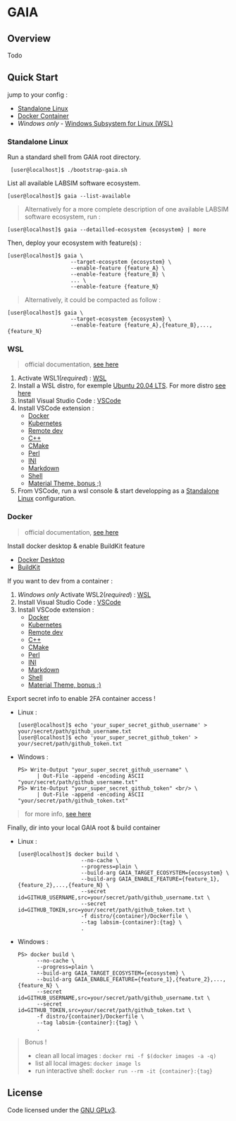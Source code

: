 # GAIA

## Overview

Todo

## Quick Start

jump to your config :

- [Standalone Linux](#standalone-linux)
- [Docker Container](#docker)
- _*Windows only*_ - [Windows Subsystem for Linux (WSL)](#wsl)

### Standalone Linux

Run a standard shell from GAIA root directory.

```console
 [user@localhost]$ ./bootstrap-gaia.sh
```

List all available LABSIM software ecosystem.

```console
[user@localhost]$ gaia --list-available
```

> Alternatively for a more complete description of one available LABSIM software ecosystem, run :

```console
[user@localhost]$ gaia --detailled-ecosystem {ecosystem} | more
```

Then, deploy your ecosystem with feature(s) :

```console
[user@localhost]$ gaia \
                    --target-ecosystem {ecosystem} \
                    --enable-feature {feature_A} \
                    --enable-feature {feature_B} \
                    ... \
                    --enable-feature {feature_N}
```

> Alternatively, it could be compacted as follow :

 ```console
 [user@localhost]$ gaia \
                     --target-ecosystem {ecosystem} \
                     --enable-feature {feature_A},{feature_B},...,{feature_N}
```

### WSL

> official documentation, [see here](https://code.visualstudio.com/docs/remote/wsl)

1. Activate WSL1(_required_) : [WSL](https://docs.microsoft.com/fr-fr/windows/wsl/install-win10)
2. Install a WSL distro, for exemple [Ubuntu 20.04 LTS](https://www.microsoft.com/fr-fr/p/ubuntu-2004-lts/9n6svws3rx71). For more distro [see here](https://docs.microsoft.com/fr-fr/windows/wsl/install-win10#install-your-linux-distribution-of-choice)
3. Install Visual Studio Code : [VSCode](https://code.visualstudio.com/)
4. Install VSCode extension :
   - [Docker](https://marketplace.visualstudio.com/items?itemName=ms-azuretools.vscode-docker)
   - [Kubernetes](https://marketplace.visualstudio.com/items?itemName=ms-kubernetes-tools.vscode-kubernetes-tools)
   - [Remote dev](https://marketplace.visualstudio.com/items?itemName=ms-vscode-remote.vscode-remote-extensionpack)
   - [C++](https://marketplace.visualstudio.com/items?itemName=ms-vscode.cpptools)
   - [CMake](https://marketplace.visualstudio.com/items?itemName=ms-vscode.cmake-tools)
   - [Perl](https://marketplace.visualstudio.com/items?itemName=d9705996.perl-toolbox)
   - [INI](https://marketplace.visualstudio.com/items?itemName=DavidWang.ini-for-vscode)
   - [Markdown](https://marketplace.visualstudio.com/items?itemName=DavidAnson.vscode-markdownlint)
   - [Shell](https://marketplace.visualstudio.com/items?itemName=jeff-hykin.better-shellscript-syntax)
   - [Material Theme, bonus ;)](https://marketplace.visualstudio.com/items?itemName=Equinusocio.vsc-material-theme)
5. From VSCode, run a wsl console & start developping as a [Standalone Linux](#standalone-linux) configuration.

### Docker

> official documentation, [see here](https://code.visualstudio.com/docs/remote/containers)

Install docker desktop & enable BuildKit feature

- [Docker Desktop](https://www.docker.com/products/docker-desktop)
- [BuildKit](https://docs.docker.com/develop/develop-images/build_enhancements/#to-enable-buildkit-builds)

If you want to dev from a container :

1. _*Windows only*_ Activate WSL2(_required_) : [WSL](https://docs.microsoft.com/fr-fr/windows/wsl/install-win10)
2. Install Visual Studio Code : [VSCode](https://code.visualstudio.com/)
3. Install VSCode extension :
   - [Docker](https://marketplace.visualstudio.com/items?itemName=ms-azuretools.vscode-docker)
   - [Kubernetes](https://marketplace.visualstudio.com/items?itemName=ms-kubernetes-tools.vscode-kubernetes-tools)
   - [Remote dev](https://marketplace.visualstudio.com/items?itemName=ms-vscode-remote.vscode-remote-extensionpack)
   - [C++](https://marketplace.visualstudio.com/items?itemName=ms-vscode.cpptools)
   - [CMake](https://marketplace.visualstudio.com/items?itemName=ms-vscode.cmake-tools)
   - [Perl](https://marketplace.visualstudio.com/items?itemName=d9705996.perl-toolbox)
   - [INI](https://marketplace.visualstudio.com/items?itemName=DavidWang.ini-for-vscode)
   - [Markdown](https://marketplace.visualstudio.com/items?itemName=DavidAnson.vscode-markdownlint)
   - [Shell](https://marketplace.visualstudio.com/items?itemName=jeff-hykin.better-shellscript-syntax)
   - [Material Theme, bonus ;)](https://marketplace.visualstudio.com/items?itemName=Equinusocio.vsc-material-theme)

Export secret info to enable 2FA container access !

- Linux :

  ```console
  [user@localhost]$ echo 'your_super_secret_github_username' > your/secret/path/github_username.txt
  [user@localhost]$ echo 'your_super_secret_github_token' > your/secret/path/github_token.txt
  ```

- Windows :

  ```console
  PS> Write-Output "your_super_secret_github_username" \
        | Out-File -append -encoding ASCII "your/secret/path/github_username.txt"
  PS> Write-Output "your_super_secret_github_token" <br/> \
        | Out-File -append -encoding ASCII "your/secret/path/github_token.txt"
  ```

> for more info, [see here](https://help.github.com/en/github/authenticating-to-github/creating-a-personal-access-token-for-the-command-line)

Finally, dir into your local GAIA root & build container

- Linux :

  ```console
  [user@localhost]$ docker build \
                      --no-cache \
                      --progress=plain \
                      --build-arg GAIA_TARGET_ECOSYSTEM={ecosystem} \
                      --build-arg GAIA_ENABLE_FEATURE={feature_1},{feature_2},...,{feature_N} \
                      --secret id=GITHUB_USERNAME,src=your/secret/path/github_username.txt \
                      --secret id=GITHUB_TOKEN,src=your/secret/path/github_token.txt \
                      -f distro/{container}/Dockerfile \
                      --tag labsim-{container}:{tag} \
                      .
  ```

- Windows :

  ```console
  PS> docker build \
        --no-cache \
        --progress=plain \
        --build-arg GAIA_TARGET_ECOSYSTEM={ecosystem} \
        --build-arg GAIA_ENABLE_FEATURE={feature_1},{feature_2},...,{feature_N} \
        --secret id=GITHUB_USERNAME,src=your/secret/path/github_username.txt \
        --secret id=GITHUB_TOKEN,src=your/secret/path/github_token.txt \
        -f distro/{container}/Dockerfile \
        --tag labsim-{container}:{tag} \
        .
  ```

> Bonus !
>
> - clean all local images : `docker rmi -f $(docker images -a -q)`
> - list all local images: `docker image ls`
> - run interactive shell: `docker run --rm -it {container}:{tag}`

## License

Code licensed under the [GNU GPLv3](COPYING).
